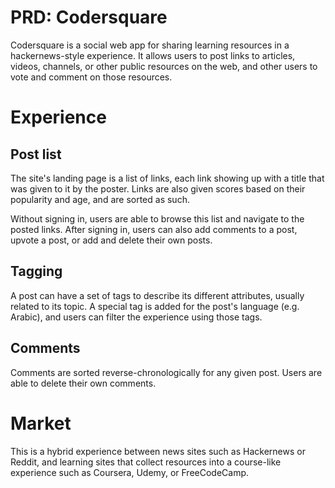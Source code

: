 # PRD: Codersquare

Codersquare is a social web app for sharing learning resources in a
hackernews-style experience. It allows users to post links to articles, videos,
channels, or other public resources on the web, and other users to vote and
comment on those resources.

# Experience

## Post list

The site's landing page is a list of links, each link showing up with a title
that was given to it by the poster. Links are also given scores based on their
popularity and age, and are sorted as such.

Without signing in, users are able to browse this list and navigate to the
posted links. After signing in, users can also add comments to a post, upvote a
post, or add and delete their own posts.

## Tagging

A post can have a set of tags to describe its different attributes, usually
related to its topic. A special tag is added for the post's language (e.g.
Arabic), and users can filter the experience using those tags.

## Comments

Comments are sorted reverse-chronologically for any given post. Users are able
to delete their own comments.

# Market

This is a hybrid experience between news sites such as Hackernews or Reddit, and
learning sites that collect resources into a course-like experience such as
Coursera, Udemy, or FreeCodeCamp.

